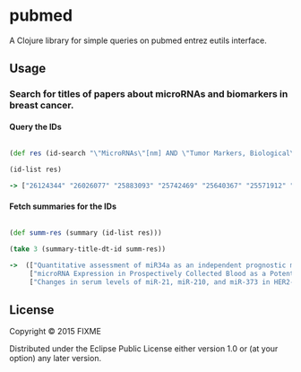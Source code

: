 # pubmed

A Clojure library for simple queries on pubmed entrez eutils interface.

## Usage

### Search for titles of papers about microRNAs and biomarkers in breast cancer.

#### Query the IDs
```clojure

(def res (id-search "\"MicroRNAs\"[nm] AND \"Tumor Markers, Biological\"[nm] AND \"Breast Neoplasms/genetics\"[MAJR]"))

(id-list res)

-> ["26124344" "26026077" "25883093" "25742469" "25640367" "25571912" "25474246" "25465851" "25448984" "25445205" "25337203" "25277099" "25232827" "25213696" "25195131" "25120807" "25107641" "25086636" "25051376" "25048467"]

```
#### Fetch summaries for the IDs

```clojure

(def summ-res (summary (id-list res)))

(take 3 (summary-title-dt-id summ-res))

->  (["Quantitative assessment of miR34a as an independent prognostic marker in breast cancer." "2014 Dec 4" "25474246"]
     ["microRNA Expression in Prospectively Collected Blood as a Potential Biomarker of Breast Cancer Risk in the BCFR."  "" "26124344"]
     ["Changes in serum levels of miR-21, miR-210, and miR-373 in HER2-positive breast cancer patients undergoing neoadjuvant therapy: a translational research project within the Geparquinto trial."  "2014 Aug 3" "25086636"])

```

## License

Copyright © 2015 FIXME

Distributed under the Eclipse Public License either version 1.0 or (at
your option) any later version.
